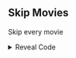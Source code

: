 ## Skip Movies

Skip every movie

<details>
<summary>Reveal Code</summary>

```hex
0441EEEC 00000001
```
</details>